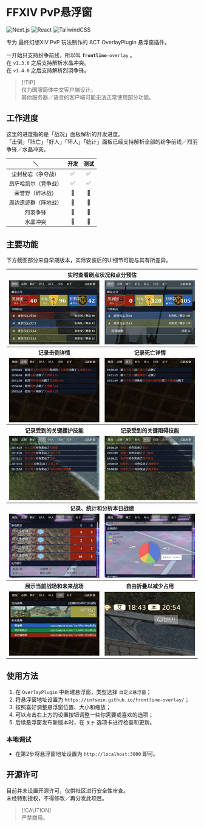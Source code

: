 # FFXIV PvP悬浮窗

![Next.js](https://img.shields.io/badge/Next.js-15.4.1-000?logo=next.js)
![React](https://img.shields.io/badge/React-19.1.0-61dafb?logo=react&logoColor=white)
![TailwindCSS](https://img.shields.io/badge/Tailwind_CSS-3.4.3-06b6d4?logo=tailwindcss)

专为 最终幻想XIV PvP 玩法制作的 ACT OverlayPlugin 悬浮窗插件。

一开始只支持纷争前线，所以叫 <code>**frontline**-overlay</code> 。<br>
在 `v1.3.0` 之后支持解析水晶冲突。<br>
在 `v1.4.0` 之后支持解析烈羽争锋。

> [!TIP]\
> 仅为国服简体中文客户端设计。<br>
> 其他服务器／语言的客户端可能无法正常使用部分功能。

## 工作进度

这里的进度指的是「战况」面板解析的开发进度。<br>
「击倒」「阵亡」「好人」「坏人」「统计」面板已经支持解析全部的纷争前线／烈羽争锋／水晶冲突。

|          ＼          |          开发         |          测试         |
| :------------------: | :-------------------: | :-------------------: |
|    尘封秘岩（争夺战）   |  :white_check_mark:   |  :white_check_mark:   |
|   昂萨哈凯尔（竞争战）   |  :white_check_mark:   | :white_check_mark: |
|     荣誉野（碎冰战）     | :black_square_button: | :black_square_button: |
|   周边遗迹群（阵地战）   | :black_square_button: | :black_square_button: |
|        烈羽争锋        | :black_square_button: | :black_square_button: |
|        水晶冲突        | :black_square_button: | :black_square_button: |

## 主要功能

下方截图部分来自早期版本，实际安装后的UI细节可能与其有所差异。

<table>
  <tr>
    <th colspan="2"><strong>实时查看刷点状况和点分预估</strong></th>
  </tr>
  <tr>
    <td><img alt="App Preview: Situation 1" src="./docs/image/app_preview/situation_1.jpg" /></td>
    <td><img alt="App Preview: Situation 2" src="./docs/image/app_preview/situation_2.jpg" /></td>
  </tr>
  <tr>
    <th><strong>记录击倒详情</strong></th>
    <th><strong>记录死亡详情</strong></th>
  </tr>
  <tr>
    <td><img alt="App Preview: Knockout" src="./docs/image/app_preview/knockout.jpg" /></td>
    <td><img alt="App Preview: Death" src="./docs/image/app_preview/death.jpg" /></td>
  </tr>
  <tr>
    <th><strong>记录受到的关键援护技能</strong></th>
    <th><strong>记录受到的关键阻碍技能</strong></th>
  </tr>
  <tr>
    <td><img alt="App Preview: Goodboy" src="./docs/image/app_preview/goodboy.jpg" /></td>
    <td><img alt="App Preview: Badboy" src="./docs/image/app_preview/badboy.jpg" /></td>
  </tr>
  <tr>
    <th colspan="2"><strong>记录、统计和分析本日战绩</strong></th>
  </tr>
  <tr>
    <td><img alt="App Preview: Statistics 1" src="./docs/image/app_preview/statistics_1.jpg" /></td>
    <td><img alt="App Preview: Statistics 2" src="./docs/image/app_preview/statistics_2.jpg" /></td>
  </tr>
  <tr>
    <th><strong>展示当前战场和未来战场</strong></th>
    <th><strong>自由折叠以减少占用</strong></th>
  </tr>
  <tr>
    <td><img alt="App Preview: Calendar" src="./docs/image/app_preview/calendar.jpg" /></td>
    <td><img alt="App Preview: Folded" src="./docs/image/app_preview/folded.jpg" /></td>
  </tr>
</table>

## 使用方法

1. 在 `OverlayPlugin` 中新建悬浮窗，类型选择 `自定义悬浮窗`；
2. 将悬浮窗地址设置为 `https://infsein.github.io/frontline-overlay/`；
3. 按照喜好调整悬浮窗位置、大小和缩放；
4. 可以点击右上方的设置按钮调整一些你需要或喜欢的选项；
5. 后续悬浮窗发布新版本时，在 `关于` 选项卡进行检查和更新。

### 本地调试

* 在第2步将悬浮窗地址设置为 `http://localhost:3000` 即可。

## 开源许可

目前并未设置开源许可，仅供社区进行安全性审查。<br>
未经特别授权，不得修改／再分发此项目。
> [!CAUTION]\
> 严禁商用。
